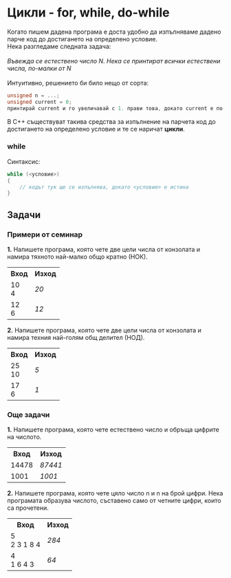 # Цикли - for, while, do-while
Когато пишем дадена програма е доста удобно да изпълняваме дадено парче код до достигането на определено условие. </br>
Нека разгледаме следната задача: </br></br>
*Въвежда се естествено число N. Нека се принтират всички естествени числа, по-малки от N* </br></br>
Интуитивно, решението би било нещо от сорта: </br> 
```c++
unsigned n = ...;
unsigned current = 0;
принтирай current и го увеличавай с 1. прави това, докато current е по-малко от n
``` 
В С++ съществуват такива средства за изпълнение на парчета код до достигането на определено условие и те се наричат **цикли**.
### while
Синтаксис: 
```c++
while (<условие>)
{
    // кодът тук ще се изпълнява, докато <условие> е истина
}
```

## Задачи
### Примери от семинар
**1.** Напишете програма, която чете две цели числа от конзолата и намира тяхното най-малко общо кратно (НОК).</br>
<table>
   <tr><th><strong>Вход</strong></th><th><strong>Изход</strong></th></tr>
   <tr><td>10 </br> 4</td><td><i>20</i></td></tr>
   <tr><td>12 </br> 6</td><td><i>12</i></td></tr>
</table>

**2.** Напишете програма, която чете две цели числа от конзолата и намира техния най-голям общ делител (НОД).</br>
<table>
   <tr><th><strong>Вход</strong></th><th><strong>Изход</strong></th></tr>
   <tr><td>25 </br> 10</td><td><i>5</i></td></tr>
   <tr><td>17 </br> 6</td><td><i>1</i></td></tr>
</table>

### Още задачи
**1.** Напишете програма, която чете естествено число и обръща цифрите на числото.</br>
<table>
   <tr><th><strong>Вход</strong></th><th><strong>Изход</strong></th></tr>
   <tr><td>14478</td><td><i>87441</i></td></tr>
   <tr><td>1001</td><td><i>1001</i></td></tr>
</table>

**2.** Напишете програма, която чете цяло число n и n на брой цифри. Нека програмата образува числото, съставено само от четните цифри, които са прочетени.</br>
<table>
   <tr><th><strong>Вход</strong></th><th><strong>Изход</strong></th></tr>
   <tr><td>5 </br> 2 3 1 8 4</td><td><i>284</i></td></tr>
   <tr><td>4 </br> 1 6 4 3</td><td><i>64</i></td></tr>
</table>

